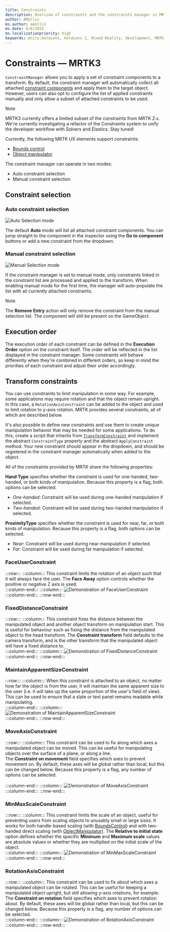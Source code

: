 ```yaml
---
title: Constraints
description: Overview of constraints and the constraints manager in MRTK3
author: AMollis
ms.author: amollis
ms.date: 6/6/2022
ms.localizationpriority: high
keywords: Unity,HoloLens, HoloLens 2, Mixed Reality, development, MRTK, Constraints, ConstraintManager
---
```


# Constraints &#8212; MRTK3

`ConstraintManager` allows you to apply a set of constraint components to a transform. By default, the constraint manager will automatically collect all attached [constraint components](#transform-constraints) and apply them to the target object. However, users can also opt to configure the list of applied constraints manually and only allow a subset of attached constraints to be used.

> [!NOTE]
> MRTK3 currently offers a limited subset of the constraints from MRTK 2.x. We're currently investigating a refactor of the Constraints system to unify the developer workflow with Solvers and Elastics. Stay tuned!

Currently, the following MRTK UX elements support constraints:

- [Bounds control](bounds-control.md)
- [Object manipulator](object-manipulator.md)

The constraint manager can operate in two modes:

- Auto constraint selection
- Manual constraint selection

## Constraint selection

### Auto constraint selection

![Auto Selection mode](images/AutoSelection.png)

The default **Auto** mode will list all attached constraint components. You can jump straight to the component in the inspector using the **Go to component** buttons or add a new constraint from the dropdown.

### Manual constraint selection

![Manual Selection mode](images/ManualSelection.png)

If the constraint manager is set to manual mode, only constraints linked in the constraint list are processed and applied to the transform. When enabling manual mode for the first time, the manager will auto-populate the list with all currently attached constraints.

> [!NOTE]
> The **Remove Entry** action will only remove the constraint from the manual selection list. The component will still be present on the GameObject.

## Execution order

The execution order of each constraint can be defined in the **Execution Order** option on the constraint itself. The order will be reflected in the list displayed in the constraint manager. Some constraints will behave differently when they're combined in different orders, so keep in mind the priorities of each constraint and adjust their order accordingly.

## Transform constraints

You can use constraints to limit manipulation in some way. For example, some applications may require rotation and that the object remain upright. In this case, a `RotationAxisConstraint` can be added to the object and used to limit rotation to y-axis rotation. MRTK provides several constraints, all of which are described below.

It's also possible to define new constraints and use them to create unique manipulation behavior that may be needed for some applications. To do this, create a script that inherits from [`TransformConstraint`](xref:Microsoft.MixedReality.Toolkit.UI.TransformConstraint) and implement the abstract `ConstraintType` property and the abstract `ApplyConstraint` method. Your new constraint should appear in the dropdown, and should be registered in the constraint manager automatically when added to the object.

All of the constraints provided by MRTK share the following properties:

**Hand Type** specifies whether the constraint is used for one-handed, two-handed, or both kinds of manipulation. Because this property is a flag, both options can be selected.

- *One-handed*: Constraint will be used during one-handed manipulation if selected.
- *Two-handed*: Constraint will be used during two-handed manipulation if selected.

**ProximityType** specifies whether the constraint is used for near, far, or both kinds of manipulation. Because this property is a flag, both options can be selected.

- *Near*: Constraint will be used during near manipulation if selected.
- *Far*: Constraint will be used during far manipulation if selected.

### FaceUserConstraint
:::row:::
    :::column:::
        This constraint limits the rotation of an object such that it will always face the user. The **Face Away** option controls whether the positive or negative Z axis is used.<br>
    :::column-end:::
        :::column:::
       ![Demonstration of FaceUserConstraint](images/MRTK_Constraint_FaceUser.gif)<br>
    :::column-end:::
:::row-end:::

### FixedDistanceConstraint
:::row:::
    :::column:::
        This constraint fixes the distance between the manipulated object and another object transform on manipulation start. This is useful for behaviour such as fixing the distance from the manipulated object to the head transform. The **Constraint transform** field defaults to the camera transform, and is the other transform that the manipulated object will have a fixed distance to. <br>
    :::column-end:::
        :::column:::
       ![Demonstration of FixedDistanceConstraint](images/MRTK_Constraint_FixedDistance.gif)<br>
    :::column-end:::
:::row-end:::

### MaintainApparentSizeConstraint
:::row:::
    :::column:::
        When this constraint is attached to an object, no matter how far the object is from the user, it will maintain the same apparent size to the user (i.e. it will take up the same proportion of the user's field of view). This can be used to ensure that a slate or text panel remains readable while manipulating.<br>
    :::column-end:::
        :::column:::
       ![Demonstration of MaintainApparentSizeConstraint](images/MRTK_Constraint_MaintainApparentSize.gif)<br>
    :::column-end:::
:::row-end:::

### MoveAxisConstraint
:::row:::
    :::column:::
        This constraint can be used to fix along which axes a manipulated object can be moved. This can be useful for manipulating objects over the surface of a plane, or along a line. <br>
        The **Constraint on movement** field specifies which axes to prevent movement on. By default, these axes will be global rather than local, but this can be changed below. Because this property is a flag, any number of options can be selected.<br>        
    :::column-end:::
        :::column:::
       ![Demonstration of MoveAxisConstraint](images/MRTK_Constraint_MoveAxis.gif)<br>
    :::column-end:::
:::row-end:::

### MinMaxScaleConstraint
:::row:::
    :::column:::
        This constraint limits the scale of an object, useful for preventing users from scaling objects to unusably small or large sizes. It works for both handle-based scaling (with [BoundsControl](bounds-control.md)) and with two-handed direct scaling (with [ObjectManipulator](object-manipulator.md)). The **Relative to initial state** option defines whether the specific **Minimum** and **Maximum scale** values are absolute values or whether they are multiplied on the initial scale of the object. <br>
    :::column-end:::
        :::column:::
       ![Demonstration of MinMaxScaleConstraint](images/MRTK_Constraint_MinMaxScale.gif)<br>
    :::column-end:::
:::row-end:::

### RotationAxisConstraint
:::row:::
    :::column:::
        This constraint can be used to fix about which axes a manipulated object can be rotated. This can be useful for keeping a manipulated object upright, but still allowing y-axis rotations, for example. <br>
        The **Constraint on rotation** field specifies which axes to prevent rotation about. By default, these axes will be global rather than local, but this can be changed below. Because this property is a flag, any number of options can be selected.
        <br>
    :::column-end:::
        :::column:::
       ![Demonstration of RotationAxisConstraint](images/MRTK_Constraint_RotationAxis.gif)<br>
    :::column-end:::
:::row-end:::